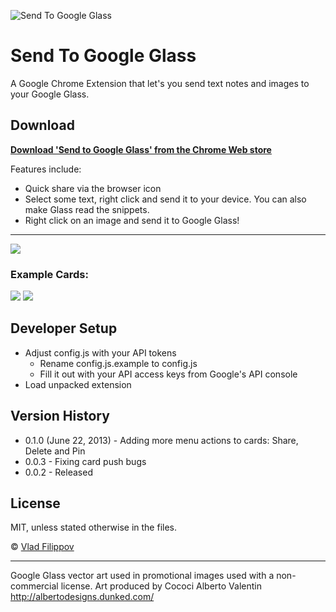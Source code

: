 ![Send To Google Glass](http://v14d.com/send-to-google-glass.png)
# Send To Google Glass

A Google Chrome Extension that let's you send text notes and images to your Google Glass.

## Download

__[Download 'Send to Google Glass' from the Chrome Web store](https://chrome.google.com/webstore/detail/send-to-google-glass/ifhgjbjejfocglfphkdecifccicemfll)__

Features include:
* Quick share via the browser icon
* Select some text, right click and send it to your device. You can also make Glass read the snippets.
* Right click on an image and send it to Google Glass!

****

![](http://v14d.com/send-to-glass-screen.png)
### Example Cards:
![](http://v14d.com/i/51c5899cd4a0a.jpg)
![](http://v14d.com/i/51c60023189f2.jpg)

## Developer Setup

* Adjust config.js with your API tokens
  * Rename config.js.example to config.js
  * Fill it out with your API access keys from Google's API console
* Load unpacked extension

## Version History

* 0.1.0 (June 22, 2013) - Adding more menu actions to cards: Share, Delete and Pin
* 0.0.3 - Fixing card push bugs
* 0.0.2 - Released

## License

MIT, unless stated otherwise in the files.

© [Vlad Filippov](http://vladfilippov.com)

****

Google Glass vector art used in promotional images used with a non-commercial license.
Art produced by Cococi Alberto Valentin http://albertodesigns.dunked.com/
